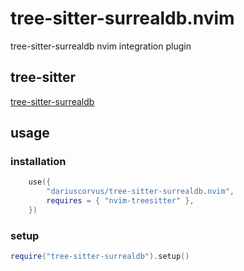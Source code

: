 # tree-sitter-surrealdb.nvim
tree-sitter-surrealdb nvim integration plugin

## tree-sitter
[tree-sitter-surrealdb](https://github.com/DariusCorvus/tree-sitter-surrealdb)

## usage
### installation
```lua
	use({
		"dariuscorvus/tree-sitter-surrealdb.nvim",
		requires = { "nvim-treesitter" },
	})
```

### setup

```lua
require("tree-sitter-surrealdb").setup()
```
